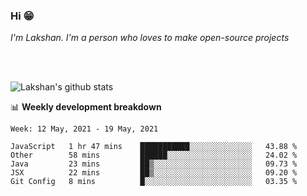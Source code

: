 ### Hi 😁

*I'm Lakshan. I'm a person who loves to make open-source projects*


<br/><br/>

![Lakshan's github stats](https://github-readme-stats.vercel.app/api?username=sandaruwan98&show_icons=true&theme=prussian )<br/>



📊 **Weekly development breakdown**
<!--START_SECTION:waka-->
```text
Week: 12 May, 2021 - 19 May, 2021

JavaScript   1 hr 47 mins    ███████████░░░░░░░░░░░░░░   43.88 % 
Other        58 mins         ██████░░░░░░░░░░░░░░░░░░░   24.02 % 
Java         23 mins         ██▒░░░░░░░░░░░░░░░░░░░░░░   09.73 % 
JSX          22 mins         ██▒░░░░░░░░░░░░░░░░░░░░░░   09.20 % 
Git Config   8 mins          █░░░░░░░░░░░░░░░░░░░░░░░░   03.35 % 
```
<!--END_SECTION:waka-->


